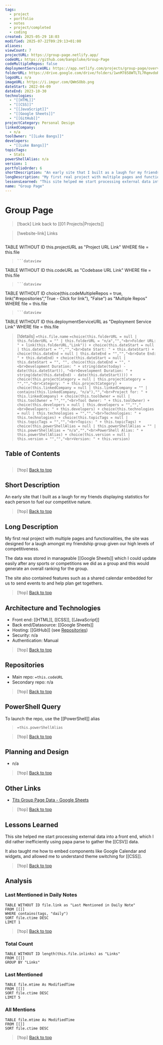 ```yaml
---
tags:
  - project
  - portfolio
  - notes
  - project/completed
  - coding
created: 2025-05-29 18:03
modified: 2025-07-22T09:29:13+01:00
aliases: 
viewCount: 7
projectURL: https://group-page.netlify.app/
codeURL: https://github.com/bangsluke/Group-Page
codeMultipleRepos: false
deploymentServiceURL: https://app.netlify.com/projects/group-page/overview
folderURL: https://drive.google.com/drive/folders/1wnM7858WTLTL7RqmvdoRSki5CHLn8V19?usp=drive_link
logoURL: n/a
imageURL: https://i.imgur.com/QWmSObb.png
dateStart: 2022-04-09
dateEnd: 2023-10-30
technologies:
  - "[[HTML]]"
  - "[[CSS]]"
  - "[[JavaScript]]"
  - "[[Google Sheets]]"
  - "[[GitHub]]"
projectCategory: Personal Design
linkedCompany:
  - n/a
toolOwner: "[[Luke Bangs]]"
developers:
  - "[[Luke Bangs]]"
topicTags:
  - Stats
powerShellAlias: n/a
version: 1
portfolioOrder: 6
shortDescription: "An early site that I built as a laugh for my friends displaying statistics for each person to fuel our competitive nature."
longDescription: "My first real project with multiple pages and functionalities, the site was designed for a laugh amongst my friendship group given our high levels of competitiveness.<br>The data was stored in manageable <span class=\"theme-link\">Google Sheets</span> which I could update easily after any sports or competitions we did as a group and this would generate an overall ranking for the group.<br>The site also contained features such as a shared calendar embedded for us to send events to and help plan get togethers."
lessonsLearned: "This site helped me start processing external data into a front end, which I did rather inefficiently using papa parse to gather the <span class=\"theme-link\">CSV</span> data.<br>It also taught me how to embed components like Google Calendar and widgets, and allowed me to understand theme switching for <span class=\"theme-link\">CSS</span>."
name: "Group Page"
---
```

# Group Page

> [!back] Link back to [[01 Projects|Projects]]

>[!website-link] Links
> ```dataview
TABLE WITHOUT ID this.projectURL as "Project URL Link"
WHERE file = this.file
>```
>```dataview
TABLE WITHOUT ID this.codeURL as "Codebase URL Link"
WHERE file = this.file
>```
>```dataview
TABLE WITHOUT ID choice(this.codeMultipleRepos = true, link("#repositories","True - Click for link"), "False") as "Multiple Repos"
WHERE file = this.file
>```
>```dataview
TABLE WITHOUT ID this.deploymentServiceURL as "Deployment Service Link"
WHERE file = this.file

>[!details]  `=this.file.name`
>`=choice(this.folderURL = null | this.folderURL = "" | this.folderURL = "n/a","","<br>Folder URL: " + link(this.folderURL,"Link")) + choice(this.dateStart = null | this.dateStart = "","","<br>Date Start: " + this.dateStart) + choice(this.dateEnd = null | this.dateEnd = "","","<br>Date End: " + this.dateEnd) + choice(this.dateStart = null | this.dateStart = "", "", choice(this.dateEnd = "", "<br>Development Duration: " + string(date(today) - date(this.dateStart)), "<br>Development Duration: " + string(date(this.dateEnd) - date(this.dateStart)))) + choice(this.projectCategory = null | this.projectCategory = "","","<br>Category: " + this.projectCategory) + choice(this.linkedCompany = null | this.linkedCompany = "" | contains(this.linkedCompany, "n/a"),"","<br>Project for: " + this.linkedCompany) + choice(this.toolOwner = null | this.toolOwner = "","","<br>Tool Owner: " + this.toolOwner) + choice(this.developers = null | this.developers = "","","<br>Developers: " + this.developers) + choice(this.technologies = null | this.technologies = "","","<br>Technologies: " + this.technologies) + choice(this.topicTags = null | this.topicTags = "","","<br>Topics: " + this.topicTags) + choice(this.powerShellAlias = null | this.powerShellAlias = "" | this.powerShellAlias = "n/a","","<br>PowerShell Alias: " + this.powerShellAlias) + choice(this.version = null | this.version = "","","<br>Version: " + this.version)`

## Table of Contents

```table-of-contents
```

>[!top] [Back to top](#Table%20of%20Contents)

## Short Description

An early site that I built as a laugh for my friends displaying statistics for each person to fuel our competitive nature.

>[!top] [Back to top](#Table%20of%20Contents)

## Long Description

My first real project with multiple pages and functionalities, the site was designed for a laugh amongst my friendship group given our high levels of competitiveness.

The data was stored in manageable [[Google Sheets]] which I could update easily after any sports or competitions we did as a group and this would generate an overall ranking for the group.

The site also contained features such as a shared calendar embedded for us to send events to and help plan get togethers.

>[!top] [Back to top](#Table%20of%20Contents)

## Architecture and Technologies

- Front end: [[HTML]], [[CSS]], [[JavaScript]]
- Back end/Datasource: [[Google Sheets]]
- Hosting: [[GitHub]] (see [Repositories](#repositories))
- Security: n/a
- Authentication: Manual

>[!top] [Back to top](#Table%20of%20Contents)

## Repositories

- Main repo: `=this.codeURL`
- Secondary repo: n/a

>[!top] [Back to top](#Table%20of%20Contents)

## PowerShell Query

To launch the repo, use the [[PowerShell]] alias 

> `=this.powerShellAlias`

>[!top] [Back to top](#Table%20of%20Contents)

## Planning and Design

- n/a

>[!top] [Back to top](#Table%20of%20Contents)

## Other Links

- [Tits Group Page Data - Google Sheets](https://docs.google.com/spreadsheets/d/1nMirJYChG8t2DC_C_esM7zeviuQ9YtIQLKDQ5LbuP-w/edit?usp=drivesdk)

>[!top] [Back to top](#Table%20of%20Contents)

## Lessons Learned

This site helped me start processing external data into a front end, which I did rather inefficiently using papa parse to gather the [[CSV]] data.

It also taught me how to embed components like Google Calendar and widgets, and allowed me to understand theme switching for [[CSS]].

>[!top] [Back to top](#Table%20of%20Contents)

## Analysis

### Last Mentioned in Daily Notes

```dataview
TABLE WITHOUT ID file.link as "Last Mentioned in Daily Note"
FROM [[]]
WHERE contains(tags, "daily")
SORT file.ctime DESC
LIMIT 1
```

>[!top] [Back to top](#Table%20of%20Contents)

### Total Count

```dataview
TABLE WITHOUT ID length(this.file.inlinks) as "Links"
FROM [[]]
GROUP BY "Links"
```

### Last Mentioned

```dataview
TABLE file.mtime As ModifiedTime
FROM [[]]
SORT file.ctime DESC
LIMIT 5
```

### All Mentions

```dataview
TABLE file.mtime As ModifiedTime
FROM [[]]
SORT file.ctime DESC
```

>[!top] [Back to top](#Table%20of%20Contents)